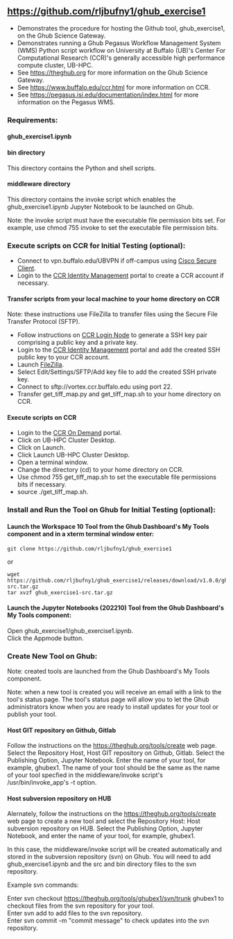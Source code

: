 ## https://github.com/rljbufny1/ghub_exercise1

- Demonstrates the procedure for hosting the Github tool, ghub_exercise1, on the Ghub Science Gateway.
- Demonstrates running a Ghub Pegasus Workflow Management System (WMS) Python script workflow on University at Buffalo (UB)'s Center For Computational Research (CCR)'s generally accessible high performance compute cluster, UB-HPC.
- See https://theghub.org for more information on the Ghub Science Gateway.<br /> 
- See https://www.buffalo.edu/ccr.html for more information on CCR.<br />
- See https://pegasus.isi.edu/documentation/index.html for more information on the Pegasus WMS.<br /> 

### Requirements:

#### ghub_exercise1.ipynb

#### bin directory

This directory contains the Python and shell scripts.

#### middleware directory

This directory contains the invoke script which enables the ghub_exercise1.ipynb Jupyter Notebook to be launched on Ghub.

Note: the invoke script must have the executable file permission bits set. For example, use chmod 755 invoke to set the executable file permission bits.

### Execute scripts on CCR for Initial Testing (optional):

- Connect to vpn.buffalo.edu/UBVPN if off-campus using [Cisco Secure Client](https://www.buffalo.edu/ubit/service-guides/connecting/vpn/computer.html).
- Login to the [CCR Identity Management](https://idm.ccr.buffalo.edu/auth/login) portal to create a CCR account if necessary.

#### Transfer scripts from your local machine to your home directory on CCR

Note: these instructions use FileZilla to transfer files using the Secure File Transfer Protocol (SFTP).

- Follow instructions on [CCR Login Node](https://docs.ccr.buffalo.edu/en/latest/hpc/login/) to generate a SSH key pair comprising a public key and a private key.
- Login to the [CCR Identity Management](https://idm.ccr.buffalo.edu/auth/login) portal and add the created SSH public key to your CCR account.
- Launch [FileZilla](https://filezilla-project.org).
- Select Edit/Settings/SFTP/Add key file to add the created SSH private key.
- Connect to sftp://vortex.ccr.buffalo.edu using port 22.
- Transfer get_tiff_map.py and get_tiff_map.sh to your home directory on CCR.
  
#### Execute scripts on CCR

- Login to the [CCR On Demand](https://ondemand.ccr.buffalo.edu/pun/sys/dashboard) portal.
- Click on UB-HPC Cluster Desktop.
- Click on Launch.
- Click Launch UB-HPC Cluster Desktop.
- Open a terminal window.
- Change the directory (cd) to your home directory on CCR.
- Use chmod 755 get_tiff_map.sh to set the executable file permissions bits if necessary.
- source ./get_tiff_map.sh.

### Install and Run the Tool on Ghub for Initial Testing (optional):

#### Launch the Workspace 10 Tool from the Ghub Dashboard's My Tools component and in a xterm terminal window enter:<br />

```
git clone https://github.com/rljbufny1/ghub_exercise1
```
or 
```
wget https://github.com/rljbufny1/ghub_exercise1/releases/download/v1.0.0/ghub_exercise1-src.tar.gz
tar xvzf ghub_exercise1-src.tar.gz
```

#### Launch the Jupyter Notebooks (202210) Tool from the Ghub Dashboard's My Tools component:<br />

Open ghub_exercise1/ghub_exercise1.ipynb.<br />
Click the Appmode button.<br />

### Create New Tool on Ghub:

Note: created tools are launched from the Ghub Dashboard's My Tools component.

Note: when a new tool is created you will receive an email with a link to the tool's status page. The tool's status page will allow you to let the Ghub administrators know when you are ready to install updates for your tool or publish your tool.

#### Host GIT repository on Github, Gitlab

Follow the instructions on the https://theghub.org/tools/create web page. Select the Repository Host, Host GIT repository on Github, Gitlab. Select the Publishing Option, Jupyter Notebook.   Enter the name of your tool, for example, ghubex1. The name of your tool should be the same as the name of your tool specfied in the middleware/invoke script's /usr/bin/invoke_app's -t option.  

#### Host subversion repository on HUB

Alernately, follow the instructions on the https://theghub.org/tools/create web page to create a new tool and select the Repository Host: Host subversion repository on HUB. Select the Publishing Option, Jupyter Notebook, and enter the name of your tool, for example, ghubex1.

In this case, the middleware/invoke script will be created automatically and stored in the subversion repository (svn) on Ghub. You will need to add ghub_exercise1.ipynb and the src and bin directory files to the svn repository.

Example svn commands:

Enter svn checkout https://theghub.org/tools/ghubex1/svn/trunk ghubex1 to checkout files from the svn repository for your tool.<br />
Enter svn add <filename> to add files to the svn repository.<br />
Enter svn commit -m "commit message" to check updates into the svn repository.<br />

